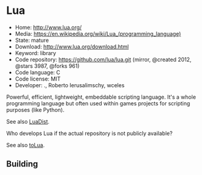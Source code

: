 # Lua

- Home: http://www.lua.org/
- Media: https://en.wikipedia.org/wiki/Lua_(programming_language)
- State: mature
- Download: http://www.lua.org/download.html
- Keyword: library
- Code repository: https://github.com/lua/lua.git (mirror, @created 2012, @stars 3987, @forks 961)
- Code language: C
- Code license: MIT
- Developer: ., Roberto Ierusalimschy, wceles

Powerful, efficient, lightweight, embeddable scripting language.
It's a whole programming language but often used within games projects for scripting purposes (like Python).

See also [LuaDist](https://github.com/LuaDist).

Who develops Lua if the actual repository is not publicly available?

See also [toLua](http://webserver2.tecgraf.puc-rio.br/~celes/tolua/tolua-3.2.html).

## Building
